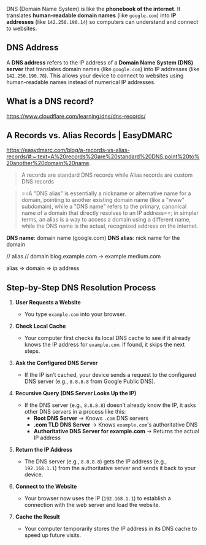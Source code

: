 
DNS (Domain Name System) is like the **phonebook of the internet**. It translates **human-readable domain names** (like `google.com`) into **IP addresses** (like `142.250.190.14`) so computers can understand and connect to websites.

## DNS Address

A **DNS address** refers to the IP address of a **Domain Name System (DNS) server** that translates domain names (like `google.com`) into IP addresses (like `142.250.190.78`). This allows your device to connect to websites using human-readable names instead of numerical IP addresses.

## What is a DNS record?

https://www.cloudflare.com/learning/dns/dns-records/


## A Records vs. Alias Records | EasyDMARC

https://easydmarc.com/blog/a-records-vs-alias-records/#:~:text=A%20records%20are%20standard%20DNS,point%20to%20another%20domain%20name.

>A records are standard DNS records while Alias records are custom DNS records

> ==A "DNS alias" is essentially a nickname or alternative name for a domain, pointing to another existing domain name (like a "www" subdomain), while a "DNS name" refers to the primary, canonical name of a domain that directly resolves to an IP address==; in simpler terms, an alias is a way to access a domain using a different name, while the DNS name is the actual, recognized address on the internet.

**DNS name**: domain name (google.com)
**DNS alias**: nick name for the domain 

// alias                          // domain
blog.example.com → example.medium.com

 alias => domain => ip address

## **Step-by-Step DNS Resolution Process**

1. **User Requests a Website**

    - You type `example.com` into your browser.
2. **Check Local Cache**
    
    - Your computer first checks its local DNS cache to see if it already knows the IP address for `example.com`. If found, it skips the next steps.
3. **Ask the Configured DNS Server**
    
    - If the IP isn’t cached, your device sends a request to the configured DNS server (e.g., `8.8.8.8` from Google Public DNS).
4. **Recursive Query (DNS Server Looks Up the IP)**
    
    - If the DNS server (e.g., `8.8.8.8`) doesn’t already know the IP, it asks other DNS servers in a process like this:
        - **Root DNS Server** → Knows `.com` DNS servers
        - **.com TLD DNS Server** → Knows `example.com`'s authoritative DNS
        - **Authoritative DNS Server for example.com** → Returns the actual IP address
5. **Return the IP Address**
    
    - The DNS server (e.g., `8.8.8.8`) gets the IP address (e.g., `192.168.1.1`) from the authoritative server and sends it back to your device.
6. **Connect to the Website**
    
    - Your browser now uses the IP (`192.168.1.1`) to establish a connection with the web server and load the website.
7. **Cache the Result**
    
    - Your computer temporarily stores the IP address in its DNS cache to speed up future visits.